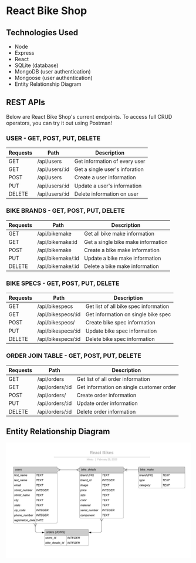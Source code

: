 # React Bike Shop 

## Technologies Used
* Node <br>
* Express <br>
* React <br>
* SQLite (database) <br>
* MongoDB (user authentication) <br>
* Mongoose (user authentication) <br>
* Entity Relationship Diagram <br>

## REST APIs  
Below are React Bike Shop's current endpoints. To access full CRUD operators, you can try it out using Postman!

### USER - GET, POST, PUT, DELETE
|   Requests      | Path        | Description |
| ----------- | ----------- | ----------- |
|  GET | /api/users | Get information of every user |
|  GET | /api/users/:id | Get a single user's inforation  |
|  POST  | /api/users     |  Create a user information  |
|  PUT  | /api/users/:id       |  Update a user's information   |
|  DELETE  | /api/users/:id      |  Delete information on user  |

### BIKE BRANDS - GET, POST, PUT, DELETE
|   Requests      |    Path        | Description |
| ----------- | ----------- | ----------- |
|  GET  | /api/bikemake  | Get all bike make information  |
|  GET  | /api/bikemake:id   | Get a single bike make information  |
|  POST | /api/bikemake  |  Create a bike make information     |
|  PUT  | /api/bikemake/:id  |  Update a bike make information   |
|  DELETE  | /api/bikemake/:id   |  Delete a bike make information  |

### BIKE SPECS - GET, POST, PUT, DELETE
|    Requests   |    Path     | Description  |
| ----------- | ----------- | ----------- |
| GET    | /api/bikespecs       |  Get list of all bike spec information   |
| GET    | /api/bikespecs/:id   |  Get information on single bike spec  |
| POST   | /api/bikespecs/      |  Create bike spec information  |
| PUT    | /api/bikespecs/:id   |  Update bike spec information   |
| DELETE | /api/bikespecs/:id   |  Delete bike spec information  |

### ORDER JOIN TABLE - GET, POST, PUT, DELETE
|    Requests   |    Path     | Description  |
| ----------- | ----------- | ----------- |
| GET    | /api/orders       |  Get list of all order information   |
| GET    | /api/orders/:id   |  Get information on single customer order   |
| POST   | /api/orders/      |  Create order information  |
| PUT    | /api/orders/:id   |  Update order information   |
| DELETE | /api/orders/:id   |  Delete order information  |

## Entity Relationship Diagram 
![bikeshoppingapi](./erd.jpeg)
